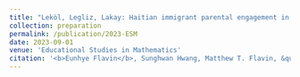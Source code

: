 ```yaml
---
title: "Lekòl, Legliz, Lakay: Haitian immigrant parental engagement in mathematics education"
collection: preparation
permalink: /publication/2023-ESM
date: 2023-09-01
venue: 'Educational Studies in Mathematics'
citation: '<b>Eunhye Flavin</b>, Sunghwan Hwang, Matthew T. Flavin, &quot;Lekòl, Legliz, Lakay: Haitian immigrant parental engagement in mathematics education,&quot; under review in <i>Educational Studies in Mathematics</i>, submitted Sep. 2023.'
---
```

